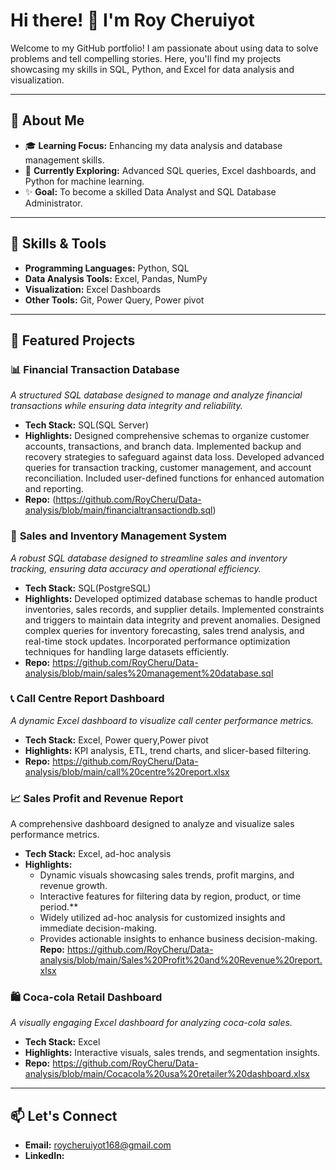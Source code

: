 # Hi there! 👋 I'm Roy Cheruiyot 

Welcome to my GitHub portfolio! I am passionate about using data to solve problems and tell compelling stories. Here, you'll find my projects showcasing my skills in SQL, Python, and Excel for data analysis and visualization.  

------------

## 🚀 About Me  
- 🎓 **Learning Focus:** Enhancing my data analysis and database management skills.  
- 🌱 **Currently Exploring:** Advanced SQL queries, Excel dashboards, and Python for machine learning.  
- ✨ **Goal:** To become a skilled Data Analyst and SQL Database Administrator.  

----------

## 💼 Skills & Tools  
- **Programming Languages:** Python, SQL  
- **Data Analysis Tools:** Excel, Pandas, NumPy  
- **Visualization:** Excel Dashboards  
- **Other Tools:** Git, Power Query, Power pivot  

---

## 📂 Featured Projects  

### 📊 **Financial Transaction Database**  
*A structured SQL database designed to manage and analyze financial transactions while ensuring data integrity and reliability.*  
- **Tech Stack:** SQL(SQL Server)  
- **Highlights:**
   Designed comprehensive schemas to organize customer accounts, transactions, and branch data.
  Implemented backup and recovery strategies to safeguard against data loss.
  Developed advanced queries for transaction tracking, customer management, and account reconciliation.
  Included user-defined functions for enhanced automation and reporting.
- **Repo:** (https://github.com/RoyCheru/Data-analysis/blob/main/financialtransactiondb.sql)  

### 🛒 **Sales and Inventory Management System**  
*A robust SQL database designed to streamline sales and inventory tracking, ensuring data accuracy and operational efficiency.*  
- **Tech Stack:** SQL(PostgreSQL)  
- **Highlights:**
  Developed optimized database schemas to handle product inventories, sales records, and supplier details.
  Implemented constraints and triggers to maintain data integrity and prevent anomalies.
  Designed complex queries for inventory forecasting, sales trend analysis, and real-time stock updates.
  Incorporated performance optimization techniques for handling large datasets efficiently.  
- **Repo:**   https://github.com/RoyCheru/Data-analysis/blob/main/sales%20management%20database.sql

### 📞 **Call Centre Report Dashboard**  
*A dynamic Excel dashboard to visualize call center performance metrics.*  
- **Tech Stack:** Excel, Power query,Power pivot  
- **Highlights:** KPI analysis, ETL, trend charts, and slicer-based filtering.  
- **Repo:** https://github.com/RoyCheru/Data-analysis/blob/main/call%20centre%20report.xlsx

### 📈 Sales Profit and Revenue Report
A comprehensive dashboard designed to analyze and visualize sales performance metrics.

- **Tech Stack:** Excel, ad-hoc analysis
- **Highlights:**
   - Dynamic visuals showcasing sales trends, profit margins, and revenue growth.
   - Interactive features for filtering data by region, product, or time period.**
   - Widely utilized ad-hoc analysis for customized insights and immediate decision-making.
   - Provides actionable insights to enhance business decision-making.
**Repo:** https://github.com/RoyCheru/Data-analysis/blob/main/Sales%20Profit%20and%20Revenue%20report.xlsx

### 🛍️ **Coca-cola Retail Dashboard**  
*A visually engaging Excel dashboard for analyzing coca-cola sales.*  
- **Tech Stack:** Excel  
- **Highlights:** Interactive visuals, sales trends, and segmentation insights.  
- **Repo:** https://github.com/RoyCheru/Data-analysis/blob/main/Cocacola%20usa%20retailer%20dashboard.xlsx  

---

## 📫 Let's Connect  
- **Email:** roycheruiyot168@gmail.com  
- **LinkedIn:**   


